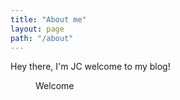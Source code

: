 ```yaml
---
title: "About me"
layout: page
path: "/about"
---
```


Hey there, I'm JC welcome to my blog!

<figure class="floatLeft">
	<figcaption>Welcome</figcaption>
</figure>
